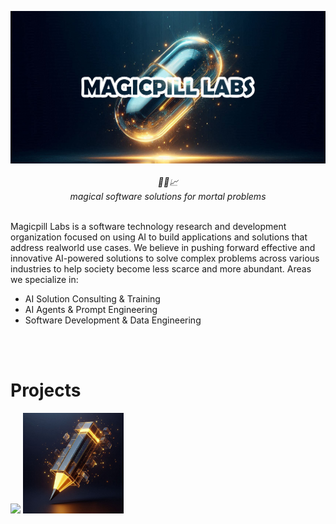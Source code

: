 
<p align="center">
    <img src="./banner.png" />
    <br />
    <br />
    <i>
    🤖💊📈 
    </i>
    <br>
    <i>
    magical software solutions for mortal problems   
    </i>
    <br />
</p>
<br>
Magicpill Labs is a software technology research and development organization focused on using AI to build applications and solutions that address realworld use cases. We believe in pushing forward effective and innovative AI-powered solutions to solve complex problems across various industries to help society become less scarce and more abundant. Areas we specialize in:

- AI Solution Consulting & Training
- AI Agents & Prompt Engineering
- Software Development & Data Engineering


<br>
<br>

# Projects
<p float="left">
    <img src="./prj_flagship_stealth.png" width="32%"/>
    <img src="./prj_pencil.png" width="32%" />
</p>